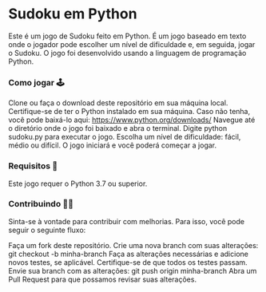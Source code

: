 # Sudoku em Python

Este é um jogo de Sudoku feito em Python. É um jogo baseado em texto onde o jogador pode escolher um nível de dificuldade e, em seguida, jogar o Sudoku. O jogo foi desenvolvido usando a linguagem de programação Python.

### Como jogar 🕹️

Clone ou faça o download deste repositório em sua máquina local.
Certifique-se de ter o Python instalado em sua máquina. Caso não tenha, você pode baixá-lo aqui: https://www.python.org/downloads/
Navegue até o diretório onde o jogo foi baixado e abra o terminal.
Digite python sudoku.py para executar o jogo.
Escolha um nível de dificuldade: fácil, médio ou difícil.
O jogo iniciará e você poderá começar a jogar.

### Requisitos 📜

Este jogo requer o Python 3.7 ou superior.

### Contribuindo 👨‍💻

Sinta-se à vontade para contribuir com melhorias. Para isso, você pode seguir o seguinte fluxo:

Faça um fork deste repositório.
Crie uma nova branch com suas alterações: git checkout -b minha-branch
Faça as alterações necessárias e adicione novos testes, se aplicável.
Certifique-se de que todos os testes passam.
Envie sua branch com as alterações: git push origin minha-branch
Abra um Pull Request para que possamos revisar suas alterações.
